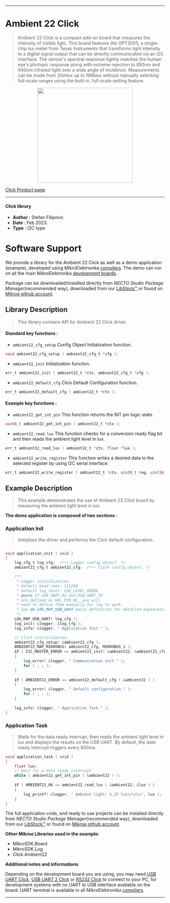 
---
# Ambient 22 Click

> Ambient 22 Click is a compact add-on board that measures the intensity of visible light. This board features the OPT3005, a single-chip lux meter from Texas Instruments that transforms light intensity to a digital signal output that can be directly communicated via an I2C interface. The sensor's spectral response tightly matches the human eye's photopic response along with extreme rejection to 850nm and 940nm infrared light over a wide angle of incidence. Measurements can be made from 20mlux up to 166klux without manually selecting full-scale ranges using the built-in, full-scale setting feature.

<p align="center">
  <img src="https://download.mikroe.com/images/click_for_ide/ambient22_click.png" height=300px>
</p>

[Click Product page](https://www.mikroe.com/ambient-22-click)

---


#### Click library

- **Author**        : Stefan Filipovic
- **Date**          : Feb 2023.
- **Type**          : I2C type


# Software Support

We provide a library for the Ambient 22 Click
as well as a demo application (example), developed using MikroElektronika
[compilers](https://www.mikroe.com/necto-studio).
The demo can run on all the main MikroElektronika [development boards](https://www.mikroe.com/development-boards).

Package can be downloaded/installed directly from *NECTO Studio Package Manager*(recommended way), downloaded from our [LibStock&trade;](https://libstock.mikroe.com) or found on [Mikroe github account](https://github.com/MikroElektronika/mikrosdk_click_v2/tree/master/clicks).

## Library Description

> This library contains API for Ambient 22 Click driver.

#### Standard key functions :

- `ambient22_cfg_setup` Config Object Initialization function.
```c
void ambient22_cfg_setup ( ambient22_cfg_t *cfg );
```

- `ambient22_init` Initialization function.
```c
err_t ambient22_init ( ambient22_t *ctx, ambient22_cfg_t *cfg );
```

- `ambient22_default_cfg` Click Default Configuration function.
```c
err_t ambient22_default_cfg ( ambient22_t *ctx );
```

#### Example key functions :

- `ambient22_get_int_pin` This function returns the INT pin logic state.
```c
uint8_t ambient22_get_int_pin ( ambient22_t *ctx );
```

- `ambient22_read_lux` This function checks for a conversion ready flag bit and then reads the ambient light level in lux.
```c
err_t ambient22_read_lux ( ambient22_t *ctx, float *lux );
```

- `ambient22_write_register` This function writes a desired data to the selected register by using I2C serial interface.
```c
err_t ambient22_write_register ( ambient22_t *ctx, uint8_t reg, uint16_t data_in );
```

## Example Description

> This example demonstrates the use of Ambient 22 Click board by measuring the ambient light level in lux.

**The demo application is composed of two sections :**

### Application Init

> Initializes the driver and performs the Click default configuration.

```c

void application_init ( void )
{
    log_cfg_t log_cfg;  /**< Logger config object. */
    ambient22_cfg_t ambient22_cfg;  /**< Click config object. */

    /** 
     * Logger initialization.
     * Default baud rate: 115200
     * Default log level: LOG_LEVEL_DEBUG
     * @note If USB_UART_RX and USB_UART_TX 
     * are defined as HAL_PIN_NC, you will 
     * need to define them manually for log to work. 
     * See @b LOG_MAP_USB_UART macro definition for detailed explanation.
     */
    LOG_MAP_USB_UART( log_cfg );
    log_init( &logger, &log_cfg );
    log_info( &logger, " Application Init " );

    // Click initialization.
    ambient22_cfg_setup( &ambient22_cfg );
    AMBIENT22_MAP_MIKROBUS( ambient22_cfg, MIKROBUS_1 );
    if ( I2C_MASTER_ERROR == ambient22_init( &ambient22, &ambient22_cfg ) ) 
    {
        log_error( &logger, " Communication init." );
        for ( ; ; );
    }
    
    if ( AMBIENT22_ERROR == ambient22_default_cfg ( &ambient22 ) )
    {
        log_error( &logger, " Default configuration." );
        for ( ; ; );
    }
    
    log_info( &logger, " Application Task " );
}

```

### Application Task

> Waits for the data ready interrupt, then reads the ambient light level in lux and displays the results on the USB UART. By default, the data ready interrupt triggers every 800ms.

```c
void application_task ( void )
{
    float lux;
    // Wait for a data ready interrupt
    while ( ambient22_get_int_pin ( &ambient22 ) );
    
    if ( AMBIENT22_OK == ambient22_read_lux ( &ambient22, &lux ) )
    {
        log_printf( &logger, " Ambient light: %.2f lux\r\n\n", lux );
    }
}
```

The full application code, and ready to use projects can be installed directly from *NECTO Studio Package Manager*(recommended way), downloaded from our [LibStock&trade;](https://libstock.mikroe.com) or found on [Mikroe github account](https://github.com/MikroElektronika/mikrosdk_click_v2/tree/master/clicks).

**Other Mikroe Libraries used in the example:**

- MikroSDK.Board
- MikroSDK.Log
- Click.Ambient22

**Additional notes and informations**

Depending on the development board you are using, you may need
[USB UART Click](https://www.mikroe.com/usb-uart-click),
[USB UART 2 Click](https://www.mikroe.com/usb-uart-2-click) or
[RS232 Click](https://www.mikroe.com/rs232-click) to connect to your PC, for
development systems with no UART to USB interface available on the board. UART
terminal is available in all MikroElektronika
[compilers](https://shop.mikroe.com/compilers).

---
